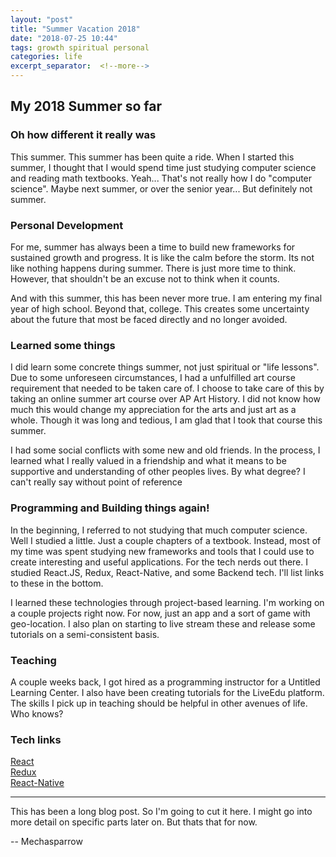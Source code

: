 ```yaml
---
layout: "post"
title: "Summer Vacation 2018"
date: "2018-07-25 10:44"
tags: growth spiritual personal
categories: life
excerpt_separator:  <!--more-->
---
```


## My 2018 Summer so far

### Oh how different it really was
This summer. This summer has been quite a ride. When I started this summer, I thought that I would spend time just studying computer science and reading math textbooks. Yeah... That's not really how I do "computer science". Maybe next summer, or over the senior year... But definitely not summer.

### Personal Development
For me, summer has always been a time to build new frameworks for sustained growth and progress. It is like the calm before the storm. Its not like nothing happens during summer. There is just more time to think. However, that shouldn't be an excuse not to think when it counts.

And with this summer, this has been never more true. I am entering my final year of high school. Beyond that, college. This creates some uncertainty about the future that most be faced directly and no longer avoided.

### Learned some things
I did learn some concrete things summer, not just spiritual or "life lessons". Due to some unforeseen circumstances, I had a unfulfilled art course requirement that needed to be taken care of. I choose to take care of this by taking an online summer art course over AP Art History. I did not know how much this would change my appreciation for the arts and just art as a whole. Though it was long and tedious, I am glad that I took that course this summer.

I had some social conflicts with some new and old friends. In the process, I learned what I really valued in a friendship and what it means to be supportive and understanding of other peoples lives. By what degree? I can't really say without point of reference

### Programming and Building things again!
In the beginning, I referred to not studying that much computer science. Well I studied a little. Just a couple chapters of a textbook. Instead, most of my time was spent studying new frameworks and tools that I could use to create interesting and useful applications. For the tech nerds out there. I studied React.JS, Redux, React-Native, and some Backend tech. I'll list links to these in the bottom.

I learned these technologies through project-based learning. I'm working on a couple projects right now. For now, just an app and a sort of game with geo-location. I also plan on starting to live stream these and release some tutorials on a semi-consistent basis.

### Teaching
A couple weeks back, I got hired as a programming instructor for a Untitled Learning Center. I also have been creating tutorials for the LiveEdu platform. The skills I pick up in teaching should be helpful in other avenues of life. Who knows?

### Tech links

[React](https://reactjs.org/)  
[Redux](https://redux.js.org/basics)  
[React-Native](https://facebook.github.io/react-native/)

---

This has been a long blog post. So I'm going to cut it here. I might go into more detail on specific parts later on. But thats that for now.

-- Mechasparrow
